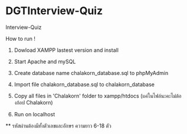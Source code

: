 # DGTInterview-Quiz
Interview-Quiz

How to run !

1. Dowload XAMPP lastest version and install

2. Start Apache and mySQL

3. Create database name chalakorn_database.sql to phpMyAdmin

4. Import file chalakorn_database.sql to chalakorn_database

5. Copy all files in 'Chalakorn' folder to xampp/htdocs (แค่ในไฟล์นะคะไม่ต้องก้อป Chalakorn)

6. Run on localhost

** รหัสผ่านต้องมีทั้งตัวเลขและอักษร ความยาว 6-18 ตัว
